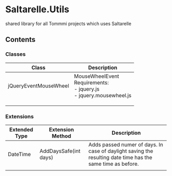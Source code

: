# Saltarelle.Utils
shared library for all Tommmi projects which uses Saltarelle

## Contents

### Classes
| Class | Description   |
| ----- | ----------    |
| jQueryEventMouseWheel | MouseWheelEvent <br>Requirements:<br>- jquery.js<br>- jquery.mousewheel.js |
|  |  |
|  |  |
|  |  |



### Extensions
| Extended Type | Extension Method | Description   |
| ------------- | -------------    | ------------- |
| DateTime | AddDaysSafe(int days) | Adds passed numer of days. In case of daylight saving the resulting date time has the same time as before. |
|  |  |  |
